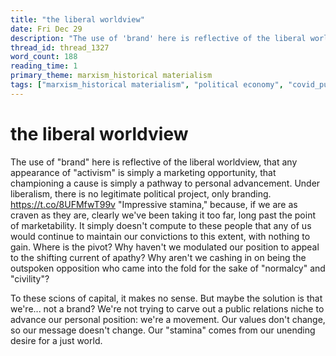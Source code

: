 ```yaml
---
title: "the liberal worldview"
date: Fri Dec 29
description: "The use of 'brand' here is reflective of the liberal worldview, that any appearance of 'activism' is simply a marketing opportunity, that championing a cause..."
thread_id: thread_1327
word_count: 188
reading_time: 1
primary_theme: marxism_historical materialism
tags: ["marxism_historical materialism", "political economy", "covid_public health politics", "organizational theory"]
---
```


# the liberal worldview

The use of "brand" here is reflective of the liberal worldview, that any appearance of "activism" is simply a marketing opportunity, that championing a cause is simply a pathway to personal advancement. Under liberalism, there is no legitimate political project, only branding. https://t.co/8UFMfwT99v "Impressive stamina," because, if we are as craven as they are, clearly we've been taking it too far, long past the point of marketability. It simply doesn't compute to these people that any of us would continue to maintain our convictions to this extent, with nothing to gain. Where is the pivot? Why haven't we modulated our position to appeal to the shifting current of apathy? Why aren't we cashing in on being the outspoken opposition who came into the fold for the sake of "normalcy" and "civility"?

To these scions of capital, it makes no sense. But maybe the solution is that we're... not a brand? We're not trying to carve out a public relations niche to advance our personal position: we're a movement. Our values don't change, so our message doesn't change. Our "stamina" comes from our unending desire for a just world.